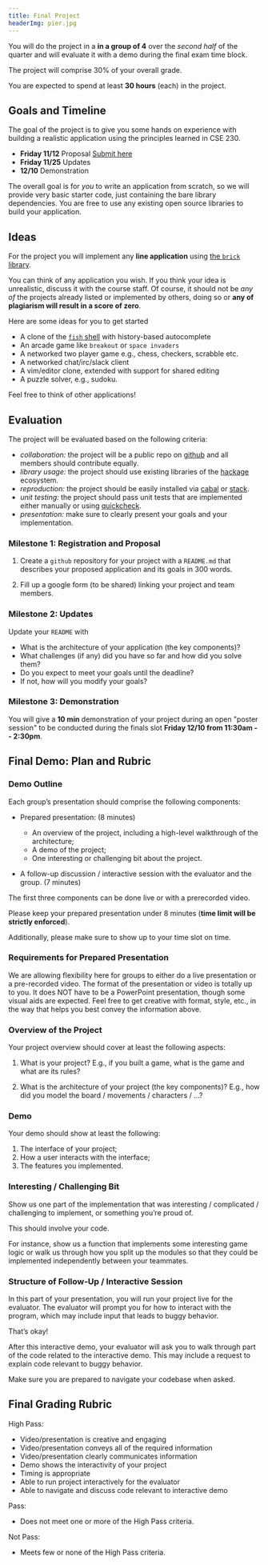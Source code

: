 ```yaml
---
title: Final Project
headerImg: pier.jpg
---
```


You will do the project in a  **in a group of 4** over 
the *second half* of the quarter and will evaluate it 
with a demo during the final exam time block.

The project will comprise 30% of your overall grade. 

You are expected to spend at least **30 hours** (each) 
in the project. 

## Goals and Timeline

The goal of the project is to give you some hands on 
experience with building a realistic application using
the principles learned in CSE 230.

- **Friday 11/12** Proposal [Submit here](https://forms.gle/Fd4CUajSCzS4Er4e7)
- **Friday 11/25** Updates
- **12/10** Demonstration

The overall goal is for *you* to write an application 
from scratch, so we will provide very basic starter 
code, just containing the bare library dependencies.
You are free to use any existing open source libraries 
to build your application.

## Ideas

For the project you will implement any **line application** 
using [the `brick` library](https://github.com/jtdaugherty/brick/).

You can think of any application you wish. If you think your idea 
is unrealistic, discuss it with the course staff. Of course, it 
should not be *any of* the projects already listed or implemented
by others, doing so or **any of plagiarism will result in 
a score of zero**.

Here are some ideas for you to get started

- A clone of the [`fish` shell](https://fishshell.com/) with history-based autocomplete
- An arcade game like `breakout` or `space invaders` 
- A networked two player game e.g., chess, checkers, scrabble etc. 
- A networked chat/irc/slack client
- A vim/editor clone, extended with support for shared editing
- A puzzle solver, e.g., sudoku.

Feel free to think of other applications!

## Evaluation

The project will be evaluated based on the following criteria: 

- *collaboration:* the project will be a public repo on [github](https://github.com/) and all members should contribute equally. 
- *library usage:* the project should use existing libraries of the [hackage](https://hackage.haskell.org/) ecosystem.  
- *reproduction:* the project should be easily installed via [cabal](https://www.haskell.org/cabal/) or [stack](https://docs.haskellstack.org/en/stable/README/).
- *unit testing:* the project should pass unit tests that are implemented either manually or using [quickcheck](https://hackage.haskell.org/package/QuickCheck). 
- *presentation:* make sure to clearly present your goals and your implementation.

### Milestone 1: Registration and Proposal

1. Create a `github` repository for your project with a `README.md` 
   that describes your proposed application and its goals in 300 words.

2. Fill up a google form (to be shared) linking your project and team members.


### Milestone 2: Updates

Update your `README` with 

- What is the architecture of your application (the key components)?
- What challenges (if any) did you have so far and how did you solve them?
- Do you expect to meet your goals until the deadline?
- If not, how will you modify your goals? 

### Milestone 3: Demonstration

You will give a **10 min** demonstration of your project during an open
"poster session" to be conducted during the finals slot **Friday 12/10 from 11:30am -- 2:30pm**.


## Final Demo: Plan and Rubric

### Demo Outline

Each group’s presentation should comprise the following components: 

* Prepared presentation: (8 minutes)

   * An overview of the project, including a high-level walkthrough of the architecture;
   * A demo of the project;
   * One interesting or challenging bit about the project.

* A follow-up discussion / interactive session with the evaluator and the group. (7 minutes)


The first three components can be done live or with a prerecorded video. 

Please keep your prepared presentation under 8 minutes (**time limit will be strictly enforced**). 

Additionally, please make sure to show up to your time slot on time.

### Requirements for Prepared Presentation

We are allowing flexibility here for groups to either 
do a live presentation or a pre-recorded video. The 
format of the presentation or video is totally up to you. 
It does NOT have to be a PowerPoint presentation, 
though some visual aids are expected. Feel free to 
get creative with format, style, etc., in the way 
that helps you best convey the information above.

### Overview of the Project

Your project overview should cover at least the following aspects:

1. What is your project? 
   E.g., if you built a game, what is the game and what are its rules?

2. What is the architecture of your project (the key components)? 
   E.g., how did you model the board / movements / characters / …?

### Demo

Your demo should show at least the following:

1. The interface of your project;
2. How a user interacts with the interface;
3. The features you implemented.

### Interesting / Challenging Bit

Show us one part of the implementation that was 
interesting / complicated / challenging to implement, 
or something you’re proud of. 

This should involve your code. 

For instance, show us a function that implements 
some interesting game logic or walk us through 
how you split up the modules so that they could 
be implemented independently between your teammates.

### Structure of Follow-Up / Interactive Session

In this part of your presentation, you will run 
your project live for the evaluator. The evaluator 
will prompt you for how to interact with the program, 
which may include input that leads to buggy behavior. 

That’s okay! 


After this interactive demo, your evaluator will 
ask you to walk through part of the code related 
to the interactive demo. This may include a request 
to explain code relevant to buggy behavior. 

Make sure you are prepared to navigate your codebase when asked.


## Final Grading Rubric

High Pass: 

* Video/presentation is creative and engaging
* Video/presentation conveys all of the required information
* Video/presentation clearly communicates information
* Demo shows the interactivity of your project
* Timing is appropriate
* Able to run project interactively for the evaluator
* Able to navigate and discuss code relevant to interactive demo

Pass:

* Does not meet one or more of the High Pass criteria.

Not Pass:

* Meets few or none of the High Pass criteria.
